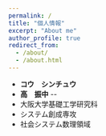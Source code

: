 ```yaml
---
permalink: /
title: "個人情報"
excerpt: "About me"
author_profile: true
redirect_from: 
  - /about/
  - /about.html
---
```


- **コウ　シンチュウ** 
- **高　振中**
--
- 大阪大学基礎工学研究科
- システム創成専攻
- 社会システム数理領域

